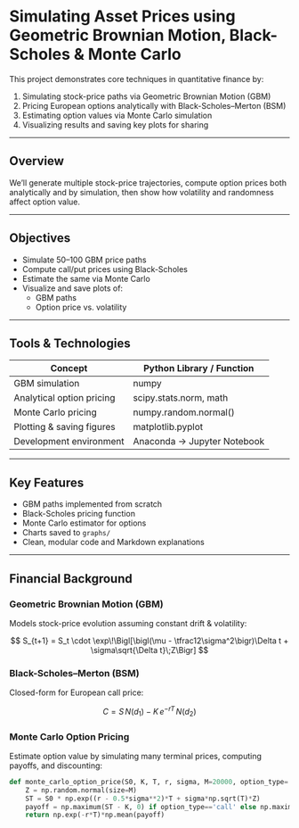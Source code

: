 # Simulating Asset Prices using Geometric Brownian Motion, Black-Scholes & Monte Carlo

This project demonstrates core techniques in quantitative finance by:
1. Simulating stock-price paths via Geometric Brownian Motion (GBM)  
2. Pricing European options analytically with Black-Scholes–Merton (BSM)  
3. Estimating option values via Monte Carlo simulation  
4. Visualizing results and saving key plots for sharing  

---

## Overview

We’ll generate multiple stock-price trajectories, compute option prices both analytically and by simulation, then show how volatility and randomness affect option value.

---

## Objectives

- Simulate 50–100 GBM price paths  
- Compute call/put prices using Black-Scholes  
- Estimate the same via Monte Carlo  
- Visualize and save plots of:  
  - GBM paths  
  - Option price vs. volatility  

---

## Tools & Technologies

| Concept                      | Python Library / Function        |
| ---------------------------- | -------------------------------- |
| GBM simulation               | numpy                            |
| Analytical option pricing    | scipy.stats.norm, math           |
| Monte Carlo pricing          | numpy.random.normal()            |
| Plotting & saving figures    | matplotlib.pyplot                |
| Development environment      | Anaconda → Jupyter Notebook      |

---

## Key Features

- GBM paths implemented from scratch  
- Black-Scholes pricing function  
- Monte Carlo estimator for options  
- Charts saved to `graphs/`  
- Clean, modular code and Markdown explanations  

---

## Financial Background

### Geometric Brownian Motion (GBM)

Models stock-price evolution assuming constant drift & volatility:

$$
S_{t+1} = S_t \cdot \exp\!\Bigl[\bigl(\mu - \tfrac12\sigma^2\bigr)\Delta t + \sigma\sqrt{\Delta t}\;Z\Bigr]
$$

### Black-Scholes–Merton (BSM)

Closed-form for European call price:

$$
C = S\,N(d_1) \;-\; K\,e^{-rT}\,N(d_2)
$$

### Monte Carlo Option Pricing

Estimate option value by simulating many terminal prices, computing payoffs, and discounting:

```python
def monte_carlo_option_price(S0, K, T, r, sigma, M=20000, option_type='call'):
    Z = np.random.normal(size=M)
    ST = S0 * np.exp((r - 0.5*sigma**2)*T + sigma*np.sqrt(T)*Z)
    payoff = np.maximum(ST - K, 0) if option_type=='call' else np.maximum(K - ST, 0)
    return np.exp(-r*T)*np.mean(payoff)

